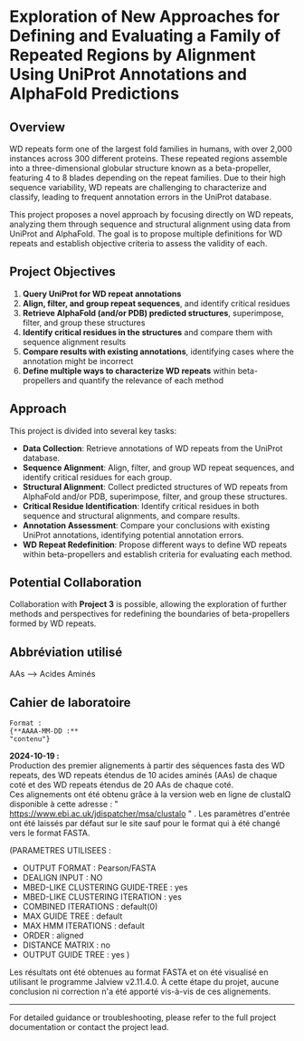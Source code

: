 # Exploration of New Approaches for Defining and Evaluating a Family of Repeated Regions by Alignment Using UniProt Annotations and AlphaFold Predictions

## Overview
WD repeats form one of the largest fold families in humans, with over 2,000 instances across 300 different proteins. These repeated regions assemble into a three-dimensional globular structure known as a beta-propeller, featuring 4 to 8 blades depending on the repeat families. Due to their high sequence variability, WD repeats are challenging to characterize and classify, leading to frequent annotation errors in the UniProt database.

This project proposes a novel approach by focusing directly on WD repeats, analyzing them through sequence and structural alignment using data from UniProt and AlphaFold. The goal is to propose multiple definitions for WD repeats and establish objective criteria to assess the validity of each.

## Project Objectives
1. **Query UniProt for WD repeat annotations**
2. **Align, filter, and group repeat sequences**, and identify critical residues
3. **Retrieve AlphaFold (and/or PDB) predicted structures**, superimpose, filter, and group these structures
4. **Identify critical residues in the structures** and compare them with sequence alignment results
5. **Compare results with existing annotations**, identifying cases where the annotation might be incorrect
6. **Define multiple ways to characterize WD repeats** within beta-propellers and quantify the relevance of each method

## Approach
This project is divided into several key tasks:
- **Data Collection**: Retrieve annotations of WD repeats from the UniProt database.
- **Sequence Alignment**: Align, filter, and group WD repeat sequences, and identify critical residues for each group.
- **Structural Alignment**: Collect predicted structures of WD repeats from AlphaFold and/or PDB, superimpose, filter, and group these structures.
- **Critical Residue Identification**: Identify critical residues in both sequence and structural alignments, and compare results.
- **Annotation Assessment**: Compare your conclusions with existing UniProt annotations, identifying potential annotation errors.
- **WD Repeat Redefinition**: Propose different ways to define WD repeats within beta-propellers and establish criteria for evaluating each method.

## Potential Collaboration
Collaboration with **Project 3** is possible, allowing the exploration of further methods and perspectives for redefining the boundaries of beta-propellers formed by WD repeats.

## Abbréviation utilisé
AAs --> Acides Aminés


## Cahier de laboratoire
    Format : 
    {**AAAA-MM-DD :**  
    "contenu"}

**2024-10-19 :**  
Production des premier alignements à partir des séquences fasta des WD repeats, des WD repeats étendus de 10 acides aminés (AAs) de chaque coté et des WD repeats étendus de 20 AAs de chaque coté.  
Ces alignements ont été obtenu grâce à la version web en ligne de clustalΩ disponible à cette adresse : " https://www.ebi.ac.uk/jdispatcher/msa/clustalo " .  Les paramètres d'entrée ont été laissés par défaut sur le site sauf pour le format qui à été changé vers le format FASTA.  

(PARAMETRES UTILISEES :
  - OUTPUT FORMAT : Pearson/FASTA
  - DEALIGN INPUT : NO
  - MBED-LIKE CLUSTERING GUIDE-TREE : yes
  - MBED-LIKE CLUSTERING ITERATION : yes
  - COMBINED ITERATIONS : default(0)
  - MAX GUIDE TREE : default
  - MAX HMM ITERATIONS : default
  - ORDER : aligned
  - DISTANCE MATRIX : no
  - OUTPUT GUIDE TREE : yes )  

Les résultats ont été obtenues au format FASTA et on été visualisé en utilisant le programme Jalview v2.11.4.0. 
À cette étape du projet, aucune conclusion ni correction n'a été apporté vis-à-vis de ces alignements.

---

For detailed guidance or troubleshooting, please refer to the full project documentation or contact the project lead.
